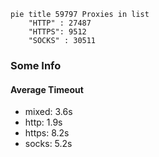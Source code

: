 
```mermaid
pie title 59797 Proxies in list
    "HTTP" : 27487
    "HTTPS": 9512
    "SOCKS" : 30511
```

### Some Info
#### Average Timeout

- mixed: 3.6s
- http: 1.9s
- https: 8.2s
- socks: 5.2s